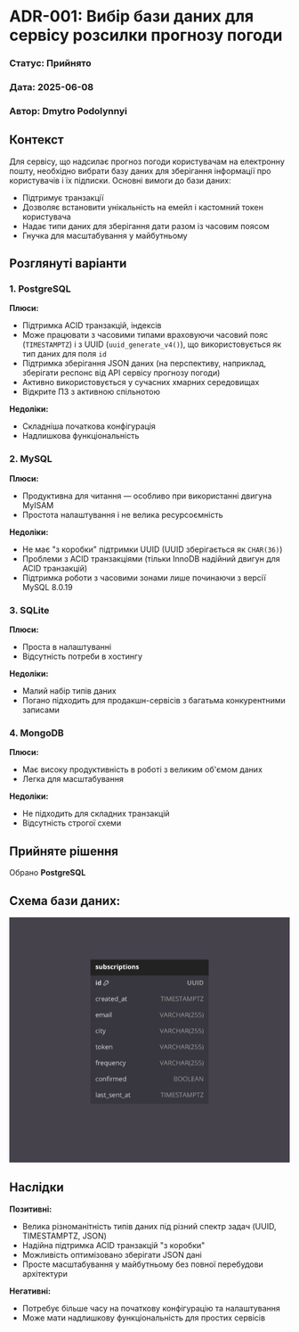# ADR-001: Вибір бази даних для сервісу розсилки прогнозу погоди

### Статус: Прийнято
### Дата: 2025-06-08
### Автор: Dmytro Podolynnyi

## Контекст

Для сервісу, що надсилає прогноз погоди користувачам на електронну пошту, необхідно вибрати базу даних для зберігання інформації про користувачів і їх підписки. Основні вимоги до бази даних:
- Підтримує транзакції
- Дозволяє встановити унікальність на емейл і кастомний токен користувача
- Надає типи даних для зберігання дати разом із часовим поясом
- Гнучка для масштабування у майбутньому

## Розглянуті варіанти

### 1. PostgreSQL
**Плюси:**
- Підтримка ACID транзакцій, індексів
- Може працювати з часовими типами враховуючи часовий пояс (`TIMESTAMPTZ`) і з UUID (`uuid_generate_v4()`), що використовується як тип даних для поля `id`
- Підтримка зберігання JSON даних (на перспективу, наприклад, зберігати респонс від API сервісу прогнозу погоди)
- Активно використовується у сучасних хмарних середовищах
- Відкрите ПЗ з активною спільнотою

**Недоліки:** 
- Складніша початкова конфігурація
- Надлишкова функціональність

### 2. MySQL
**Плюси:**
- Продуктивна для читання — особливо при використанні двигуна MyISAM
- Простота налаштування і не велика ресурсоємність

**Недоліки:**
- Не має "з коробки" підтримки UUID (UUID зберігається як `CHAR(36)`)
- Проблеми з ACID транзакціями (тільки InnoDB надійний двигун для ACID транзакцій)
- Підтримка роботи з часовими зонами лише починаючи з версії MySQL 8.0.19

### 3. SQLite
**Плюси:**
- Проста в налаштуванні
- Відсутність потреби в хостингу

**Недоліки:**
- Малий набір типів даних
- Погано підходить для продакшн-сервісів з багатьма конкурентними записами

### 4. MongoDB
**Плюси:**
- Має високу продуктивність в роботі з великим об'ємом даних
- Легка для масштабування
    
**Недоліки:**
- Не підходить для складних транзакцій
- Відсутність строгої схеми

## Прийняте рішення
Обрано **PostgreSQL**

## Схема бази даних:
![img.png](../db_schema.png)

## Наслідки
**Позитивні:**
- Велика різноманітність типів даних під різний спектр задач (UUID, TIMESTAMPTZ, JSON)
- Надійна підтримка ACID транзакцій "з коробки"
- Можливість оптимізовано зберігати JSON дані
- Просте масштабування у майбутньому без повної перебудови архітектури

**Негативні:**
- Потребує більше часу на початкову конфігурацію та налаштування
- Може мати надлишкову функціональність для простих сервісів